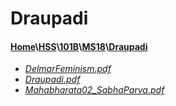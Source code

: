 # Draupadi
#### [Home](..\..\..\..)\\[HSS](..\..\..)\\[101B](..\..)\\[MS18](..)\\[Draupadi]()
- [_DelmarFeminism.pdf_](DelmarFeminism.pdf)
- [_Draupadi.pdf_](Draupadi.pdf)
- [_Mahabharata02_SabhaParva.pdf_](Mahabharata02_SabhaParva.pdf)
